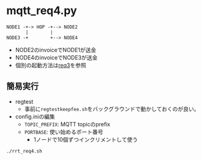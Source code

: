 # mqtt_req4.py

```text
NODE1 -+-> HOP -+--> NODE2
       |        |
NODE3 -+        +--> NODE4
```

* NODE2のinvoiceでNODE1が送金
* NODE4のinvoiceでNODE3が送金
* 個別の起動方法は[req3](README_req3.md)を参照

## 簡易実行

* regtest
  * 事前に`regtestkeepfee.sh`をバックグラウンドで動かしておくのが良い。
* config.iniの編集
  * `TOPIC_PREFIX`: MQTT topicのprefix
  * `PORTBASE`: 使い始めるポート番号
    * 1ノードで10個ずつインクリメントして使う

```bash
./rrt_req4.sh
```
